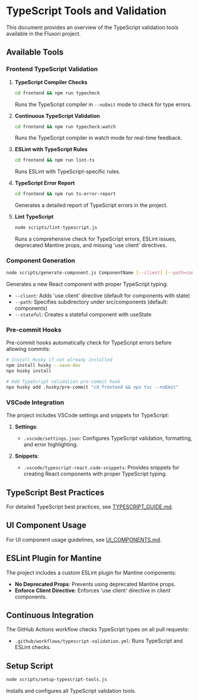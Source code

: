 # TypeScript Tools and Validation

This document provides an overview of the TypeScript validation tools available in the Fluxori project.

## Available Tools

### Frontend TypeScript Validation

1. **TypeScript Compiler Checks**
   ```bash
   cd frontend && npm run typecheck
   ```
   Runs the TypeScript compiler in `--noEmit` mode to check for type errors.

2. **Continuous TypeScript Validation**
   ```bash
   cd frontend && npm run typecheck:watch
   ```
   Runs the TypeScript compiler in watch mode for real-time feedback.

3. **ESLint with TypeScript Rules**
   ```bash
   cd frontend && npm run lint-ts
   ```
   Runs ESLint with TypeScript-specific rules.

4. **TypeScript Error Report**
   ```bash
   cd frontend && npm run ts-error-report
   ```
   Generates a detailed report of TypeScript errors in the project.

5. **Lint TypeScript**
   ```bash
   node scripts/lint-typescript.js
   ```
   Runs a comprehensive check for TypeScript errors, ESLint issues, deprecated Mantine props, and missing 'use client' directives.

### Component Generation

```bash
node scripts/generate-component.js ComponentName [--client] [--path=components/path] [--stateful]
```

Generates a new React component with proper TypeScript typing:

- `--client`: Adds 'use client' directive (default for components with state)
- `--path`: Specifies subdirectory under src/components (default: components)
- `--stateful`: Creates a stateful component with useState

### Pre-commit Hooks

Pre-commit hooks automatically check for TypeScript errors before allowing commits:

```bash
# Install Husky if not already installed
npm install husky --save-dev
npx husky install

# Add TypeScript validation pre-commit hook
npx husky add .husky/pre-commit "cd frontend && npx tsc --noEmit"
```

### VSCode Integration

The project includes VSCode settings and snippets for TypeScript:

1. **Settings**:
   - `.vscode/settings.json`: Configures TypeScript validation, formatting, and error highlighting.

2. **Snippets**:
   - `.vscode/typescript-react.code-snippets`: Provides snippets for creating React components with proper TypeScript typing.

## TypeScript Best Practices

For detailed TypeScript best practices, see [TYPESCRIPT_GUIDE.md](frontend/TYPESCRIPT_GUIDE.md).

## UI Component Usage

For UI component usage guidelines, see [UI_COMPONENTS.md](frontend/UI_COMPONENTS.md).

## ESLint Plugin for Mantine

The project includes a custom ESLint plugin for Mantine components:

- **No Deprecated Props**: Prevents using deprecated Mantine props.
- **Enforce Client Directive**: Enforces 'use client' directive in client components.

## Continuous Integration

The GitHub Actions workflow checks TypeScript types on all pull requests:

- `.github/workflows/typescript-validation.yml`: Runs TypeScript and ESLint checks.

## Setup Script

```bash
node scripts/setup-typescript-tools.js
```

Installs and configures all TypeScript validation tools.